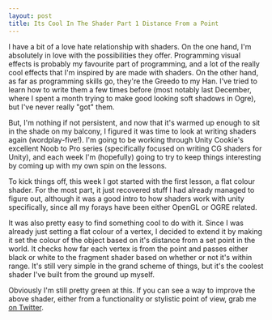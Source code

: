 ```yaml
---
layout: post
title: Its Cool In The Shader Part 1 Distance From a Point
---
```


I have a bit of a love hate relationship with shaders. On the one hand, I'm absolutely in love with the possibilities they offer. Programming visual effects is probably my favourite part of programming, and a lot of the really cool effects that I'm inspired by are made with shaders. On the other hand, as far as programming skills go, they're the Greedo to my Han. I've tried to learn how to write them a few times before (most notably last December, where I spent a month trying to make good looking soft shadows in Ogre), but I've never really "got" them. 

But, I'm nothing if not persistent, and now that it's warmed up enough to sit in the shade on my balcony, I figured it was time to look at writing shaders again (wordplay-five!). I'm going to be working through Unity Cookie's excellent Noob to Pro series (specifically focused on writing CG shaders for Unity), and each week I'm (hopefully) going to try to keep things interesting by coming up with my own spin on the lessons. 

To kick things off, this week I got started with the first lesson, a flat colour shader. For the most part, it just recovered stuff I had already managed to figure out, although it was a good intro to how shaders work with unity specifically, since all my forays have been either OpenGL or OGRE related.

It was also pretty easy to find something cool to do with it. Since I was already just setting a flat colour of a vertex, I decided to extend it by making it set the colour of the object based on it's distance from a set point in the world. It checks how far each vertex is from the point and passes either black or white to the fragment shader based on whether or not it's within range. It's still very simple in the grand scheme of things, but it's the coolest shader I've built from the ground up myself.

<script src="https://gist.github.com/khalladay/18db3cad343b5bcbc432.js" class="gist">&nbsp;</script>

Obviously I'm still pretty green at this. If you can see a way to improve the above shader, either from a functionality or stylistic point of view, grab me [on Twitter](http://twitter.com/khalladay). 